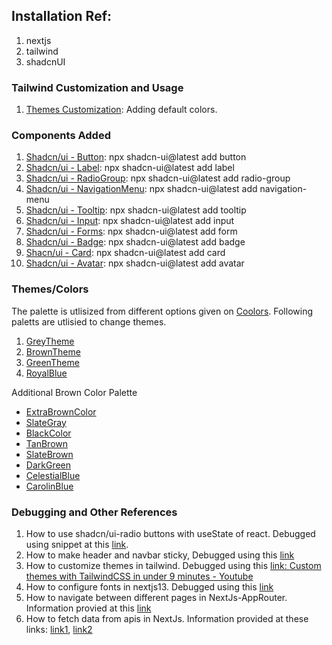 ## Installation Ref:

1. nextjs
2. tailwind
3. shadcnUI

### Tailwind Customization and Usage

1. [Themes Customization](https://tailwindcss.com/docs/theme): Adding default colors.

### Components Added

1.  [Shadcn/ui - Button](https://ui.shadcn.com/docs/components/button): npx shadcn-ui@latest add button
2.  [Shadcn/ui - Label](https://ui.shadcn.com/docs/components/label): npx shadcn-ui@latest add label
3.  [Shadcn/ui - RadioGroup](https://ui.shadcn.com/docs/components/radio-group): npx shadcn-ui@latest add radio-group
4.  [Shadcn/ui - NavigationMenu](https://ui.shadcn.com/docs/components/navigation-menu): npx shadcn-ui@latest add navigation-menu
5.  [Shadcn/ui - Tooltip](https://ui.shadcn.com/docs/components/tooltip): npx shadcn-ui@latest add tooltip
6.  [Shadcn/ui - Input](https://ui.shadcn.com/docs/components/input): npx shadcn-ui@latest add input
7.  [Shadcn/ui - Forms](https://ui.shadcn.com/docs/components/form): npx shadcn-ui@latest add form
8.  [Shadcn/ui - Badge](https://ui.shadcn.com/docs/components/badge): npx shadcn-ui@latest add badge
9.  [Shacn/ui - Card](https://ui.shadcn.com/docs/components/card): npx shadcn-ui@latest add card
10. [Shadcn/ui - Avatar](https://ui.shadcn.com/docs/components/avatar): npx shadcn-ui@latest add avatar

### Themes/Colors

The palette is utlisized from different options given on [Coolors](https://coolors.co/). Following paletts are utlisied to change themes.

1. [GreyTheme](https://coolors.co/palette/f8f9fa-e9ecef-dee2e6-ced4da-adb5bd-6c757d-495057-343a40-212529)
2. [BrownTheme](https://coolors.co/palette/edede9-d6ccc2-f5ebe0-e3d5ca-d5bdaf)
3. [GreenTheme](https://coolors.co/palette/6b9080-a4c3b2-cce3de-eaf4f4-f6fff8)
4. [RoyalBlue](https://coolors.co/palette/e7ecef-274c77-6096ba-a3cef1-8b8c89)

Additional Brown Color Palette

- [ExtraBrownColor](https://coolors.co/palette/ecf8f8-eee4e1-e7d8c9-e6beae-b2967d)
- [SlateGray](https://coolors.co/708090)
- [BlackColor](https://coolors.co/010b13)
- [TanBrown](https://coolors.co/d2b48c)
- [SlateBrown](https://coolors.co/81613e)
- [DarkGreen](https://coolors.co/49796b)
- [CelestialBlue](https://coolors.co/4997d0)
- [CarolinBlue](https://coolors.co/70aeda)

### Debugging and Other References

1. How to use shadcn/ui-radio buttons with useState of react. Debugged using snippet at this [link](https://github.com/shadcn-ui/ui/issues/735#issuecomment-2129834835).
2. How to make header and navbar sticky, Debugged using this [link](https://www.w3schools.com/howto/howto_js_sticky_header.asp)
3. How to customize themes in tailwind. Debugged using this [link: Custom themes with TailwindCSS in under 9 minutes - Youtube](https://www.youtube.com/watch?v=vg4g68oJNGM)
4. How to configure fonts in nextjs13. Debugged using this [link](https://prismic.io/blog/nextjs-fonts)
5. How to navigate between different pages in NextJs-AppRouter. Information provied at this [link](https://nextjs.org/docs/app/api-reference/functions/use-router)
6. How to fetch data from apis in NextJs. Information provided at these links: [link1](https://nextjs.org/docs/app/building-your-application/data-fetching), [link2](https://nextjs.org/docs/app/building-your-application/data-fetching/fetching-caching-and-revalidating)
